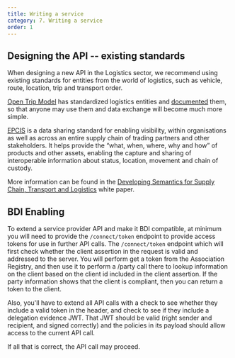 ```yaml
---
title: Writing a service
category: 7. Writing a service
order: 1
---
```


## Designing the API -- existing standards

When designing a new API in the Logistics sector, we recommend using existing standards for entities from the world of logistics, such as vehicle, route, location, trip and transport order.

[Open Trip Model](https://www.sutc.nl/en_US/open-trip-model) has standardized logistics entities and [documented](https://otm5.opentripmodel.org) them, so that anyone may use them and data exchange will become much more simple.

[EPCIS](https://www.gs1.org/standards/epcis) is a data sharing standard for enabling visibility, within organisations as well as across an entire supply chain of trading partners and other stakeholders. It helps provide the “what, when, where, why and how” of products and other assets, enabling the capture and sharing of interoperable information about status, location, movement and chain of custody.

More information can be found in the [Developing Semantics for Supply Chain, Transport and Logistics](https://bdinetwork.org/wp-content/uploads/2024/01/2024-BDI-Developing-Semantics-for-Supply-Chain-Transport-Logistics.pdf) white paper.

## BDI Enabling

To extend a service provider API and make it BDI compatible, at minimum you will need to provide the `/connect/token` endpoint to provide access tokens for use in further API calls. The `/connect/token` endpoint which will first check whether the client assertion in the request is valid and addressed to the server. You will perform get a token from the Association Registry, and then use it to perform a /party call there to lookup information on the client based on the client id included in the client assertion. If the party information shows that the client is compliant, then you can return a token to the client.

Also, you'll have to extend all API calls with a check to see whether they include a valid token in the header, and check to see if they include a delegation evidence JWT. That JWT should be valid (right sender and recipient, and signed correctly) and the policies in its payload should allow access to the current API call.

If all that is correct, the API call may proceed.
